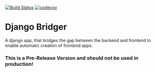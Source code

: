 [![Build Status](https://travis-ci.com/intellineers/django-bridger.svg?branch=master)](https://travis-ci.com/intellineers/django-bridger)
[![codecov](https://codecov.io/gh/intellineers/django-bridger/branch/master/graph/badge.svg)](https://codecov.io/gh/intellineers/django-bridger)

# Django Bridger
A django app, that bridges the gap between the backend and frontend to enable automatic creation of frontend apps.

### This is a Pre-Release Version and should not be used in production!
